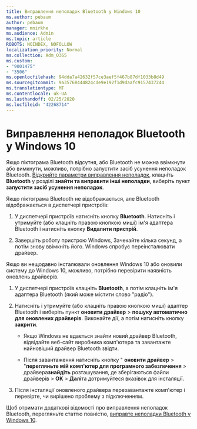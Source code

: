 ```yaml
---
title: Виправлення неполадок Bluetooth у Windows 10
ms.author: pebaum
author: pebaum
manager: mnirkhe
ms.audience: Admin
ms.topic: article
ROBOTS: NOINDEX, NOFOLLOW
localization_priority: Normal
ms.collection: Adm_O365
ms.custom:
- "9001475"
- "3506"
ms.openlocfilehash: 94dda7a42632f57ce3aef5f467b87df1033b8d49
ms.sourcegitcommit: 9a35768444824cde9e192f1d9daafc9157437244
ms.translationtype: MT
ms.contentlocale: uk-UA
ms.lasthandoff: 02/25/2020
ms.locfileid: "42268714"
---
```

# <a name="fix-bluetooth-problems-in-windows-10"></a>Виправлення неполадок Bluetooth у Windows 10

Якщо піктограма Bluetooth відсутня, або Bluetooth не можна ввімкнути або вимкнути, можливо, потрібно запустити засіб усунення неполадок Bluetooth. [Відкрийте параметри виправлення неполадок](ms-settings:troubleshoot), клацніть **Bluetooth** у розділі **знайти та виправити інші неполадки**, виберіть пункт **запустити засіб усунення неполадок**.

Якщо піктограма Bluetooth не відображається, але Bluetooth відображається в диспетчері пристроїв:

1. У диспетчері пристроїв натисніть кнопку **Bluetooth**. Натисніть і утримуйте (або клацніть правою кнопкою миші) ім'я адаптера Bluetooth і натисніть кнопку **Видалити пристрій**.

2. Завершіть роботу пристрою Windows, Зачекайте кілька секунд, а потім знову ввімкніть його. Windows спробує переінсталювати драйвер.

Якщо ви нещодавно інсталювали оновлення Windows 10 або оновили систему до Windows 10, можливо, потрібно перевірити наявність оновлень драйверів.

1. У диспетчері пристроїв клацніть **Bluetooth**, а потім клацніть ім'я адаптера Bluetooth (який може містити слово "радіо").

2. Натисніть і утримуйте (або клацніть правою кнопкою миші) адаптер Bluetooth і виберіть пункт **оновити драйвер** > **пошуку автоматично для оновлених драйверів**. Виконайте дії, а потім натисніть кнопку **закрити**.

      - Якщо Windows не вдається знайти новий драйвер Bluetooth, відвідайте веб-сайт виробника комп'ютера та завантажте найновіший драйвер Bluetooth звідти.

    - Після завантаження натисніть кнопку " **оновити драйвер** > "**перегляньте мій комп'ютер для програмного забезпечення** > драйвера**знайдіть** розташування, де зберігаються файли драйверів > **ОК** > **Далі**та дотримуйтеся вказівок для інсталяції.

3. Після інсталяції оновленого драйвера перезавантажте комп'ютер і перевірте, чи вирішено проблему з підключенням.

Щоб отримати додаткові відомості про виправлення неполадок Bluetooth, перегляньте статтю повністю, [виправте неполадки Bluetooth у Windows 10](https://support.microsoft.com/help/14169/windows-10-fix-bluetooth-problems).
